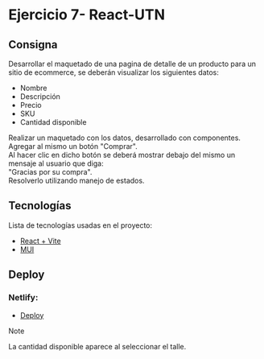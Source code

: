 # Ejercicio 7- React-UTN
## Consigna

Desarrollar el maquetado de una pagina de detalle de un producto para un sitio de
ecommerce, se deberán visualizar los siguientes datos:
- Nombre
- Descripción
- Precio
- SKU
- Cantidad disponible

Realizar un maquetado con los datos, desarrollado con componentes.</br>
Agregar al mismo un botón "Comprar".</br>
Al hacer clic en dicho botón se deberá mostrar debajo del mismo un mensaje al usuario que
diga:</br>
"Gracias por su compra".</br>
Resolverlo utilizando manejo de estados.


## Tecnologías

Lista de tecnologías usadas en el proyecto:
* [React + Vite](https://vitejs.dev/guide/)
* [MUI](https://mui.com/)


## Deploy 

### Netlify:
* [Deploy](https://galindezcasas-ejercicio7.netlify.app/)
  
> [!NOTE]
>La cantidad disponible aparece al seleccionar el talle.
